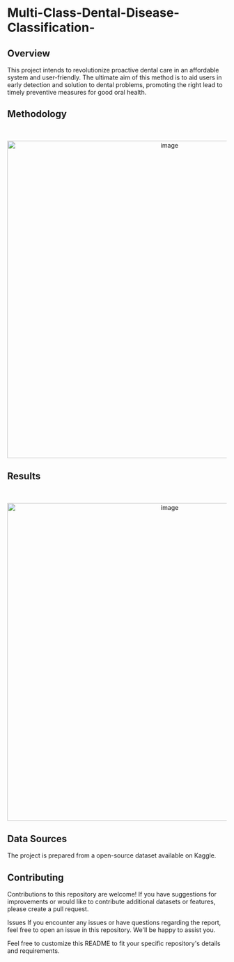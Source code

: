 # Multi-Class-Dental-Disease-Classification-

## Overview
This project intends to revolutionize proactive dental care in an affordable system and user-friendly. The ultimate aim of this method is to aid users in early detection  and solution to dental problems, promoting the right lead to timely preventive measures for good  oral health.

## Methodology
<p>&nbsp;</p>
<p align="center">
  <img width="729" alt="image" src="https://github.com/NikitaLodha25/Multi-Class-Dental-Disease-Classification-/assets/84386819/e25272bf-5e7a-4f44-b97f-b23fd5ba55b5">



## Results

</p>
<p>&nbsp;</p>
<p align="center">
  <img width="730" alt="image" src="https://github.com/NikitaLodha25/Multi-Class-Dental-Disease-Classification-/assets/84386819/3e31e241-eb99-4b9f-8f87-5b36caf60394">
</p>



## Data Sources
The project is prepared from a open-source dataset available on Kaggle.

## Contributing
Contributions to this repository are welcome! If you have suggestions for improvements or would like to contribute additional datasets or features, please create a pull request.

Issues
If you encounter any issues or have questions regarding the report, feel free to open an issue in this repository. We'll be happy to assist you.


Feel free to customize this README to fit your specific repository's details and requirements.
